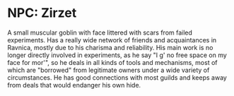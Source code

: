 # NPC: Zirzet

A small muscular goblin with face littered with scars from failed
experiments. Has a really wide network of friends and acquaintances in
Ravnica, mostly due to his charisma and reliability. His main work is
no longer directly involved in experiments, as he say "I g' no free
space on my face for mor'", so he deals in all kinds of tools and
mechanisms, most of which are "borrowed" from legitimate owners under
a wide variety of circumstances. He has good connections with most
guilds and keeps away from deals that would endanger his own hide.

